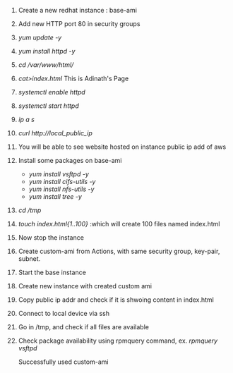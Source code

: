 1. Create a new redhat instance : base-ami
2. Add new HTTP port 80 in security groups
3. *yum update -y*

4. *yum install httpd -y*
5. *cd /var/www/html/*
6. *cat>index.html*
   This is Adinath's Page
7. *systemctl enable httpd*
8. *systemctl start httpd*
9. *ip a s*
10. *curl http://local_public_ip*
11. You will be able to see website hosted on instance public ip add of aws

12. Install some packages on base-ami
    - *yum install vsftpd -y*
    - *yum install cifs-utils -y*
    - *yum install nfs-utils -y*
    - *yum install tree -y*
13. *cd /tmp*
14. *touch index.html{1..100}*  :which will create 100 files named index.html

15. Now stop the instance
16. Create custom-ami from Actions, with same security group, key-pair, subnet.
17. Start the base instance
    
19. Create new instance with created custom ami
20. Copy public ip addr and check if it is shwoing content in index.html
21. Connect to local device via ssh
22. Go in /tmp, and check if all files are available
23. Check package availability using rpmquery command, ex. *rpmquery vsftpd*

    Successfully used custom-ami
    
